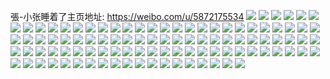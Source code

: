 張-小张睡着了主页地址: https://weibo.com/u/5872175534 
![](https://wx4.sinaimg.cn/mw2000/006pp36Cly1h9i6mk6u5kj30u00yoq8b.jpg) 
![](https://wx4.sinaimg.cn/mw2000/006pp36Cly1h9fwc53alqj319g0u0tho.jpg) 
![](https://wx4.sinaimg.cn/mw2000/006pp36Cly1h9fwc5ayiij30u01hcaic.jpg) 
![](https://wx4.sinaimg.cn/mw2000/006pp36Cly1h9fwkg0cetj30u01hcagq.jpg) 
![](https://wx4.sinaimg.cn/mw2000/006pp36Cly1h9fwkgajfbj30u0140tf4.jpg) 
![](https://wx4.sinaimg.cn/mw2000/006pp36Cly1h7x0blz9gqj318u0u0gyw.jpg) 
![](https://wx4.sinaimg.cn/mw2000/006pp36Cly1h7x0bmrbb0j319r0u0ag4.jpg) 
![](https://wx4.sinaimg.cn/mw2000/006pp36Cly1h7tb5nciisj30u00x8gue.jpg) 
![](https://wx4.sinaimg.cn/mw2000/006pp36Cly1h3rskeit0uj31400u0tg5.jpg) 
![](https://wx4.sinaimg.cn/mw2000/006pp36Cly1h3rskbw7vtj31400u0dq5.jpg) 
![](https://wx4.sinaimg.cn/mw2000/006pp36Cly1h3rsk8vb6zj31400u0494.jpg) 
![](https://wx4.sinaimg.cn/mw2000/006pp36Cly1h3pjq83d62j30of0lgjve.jpg) 
![](https://wx4.sinaimg.cn/mw2000/006pp36Cly1h3pjq8kv0gj31400u0ad9.jpg) 
![](https://wx4.sinaimg.cn/mw2000/006pp36Cly1h3pjq7eqrmj31400u0td9.jpg) 
![](https://wx4.sinaimg.cn/mw2000/006pp36Cly1h2t0oiweioj30u0140jym.jpg) 
![](https://wx4.sinaimg.cn/mw2000/006pp36Cly1h2t0o963hij31400u0460.jpg) 
![](https://wx4.sinaimg.cn/mw2000/006pp36Cly1h2gsotg164j31400u0dtf.jpg) 
![](https://wx4.sinaimg.cn/mw2000/006pp36Cly1h2gsoy6kazj31400u0wp2.jpg) 
![](https://wx4.sinaimg.cn/mw2000/006pp36Cly1h2gsowdjhuj31400u0wqf.jpg) 
![](https://wx4.sinaimg.cn/mw2000/006pp36Cly1h2gsoz28maj31400u0grn.jpg) 
![](https://wx4.sinaimg.cn/mw2000/006pp36Cly1h2gsp12typj31400u0q8k.jpg) 
![](https://wx4.sinaimg.cn/mw2000/006pp36Cly1h0y0f4lq5lj30u0140wmn.jpg) 
![](https://wx4.sinaimg.cn/mw2000/006pp36Cly1h0y0fegkibj30u0140dml.jpg) 
![](https://wx4.sinaimg.cn/mw2000/006pp36Cly1gzr6z70lnoj31410u04bw.jpg) 
![](https://wx4.sinaimg.cn/mw2000/006pp36Cly1gzr6z662e5j30u00u010s.jpg) 
![](https://wx4.sinaimg.cn/mw2000/006pp36Cly1gzntzsujt6j31hc0u013g.jpg) 
![](https://wx4.sinaimg.cn/mw2000/006pp36Cly1gzntzr5pbrj31640npq9o.jpg) 
![](https://wx4.sinaimg.cn/mw2000/006pp36Cly1gymhrjwxngj30u013zq8j.jpg) 
![](https://wx4.sinaimg.cn/mw2000/006pp36Cly1gyazblysm3j30u0140gs5.jpg) 
![](https://wx4.sinaimg.cn/mw2000/006pp36Cly1gyazbmrzjrj30u0140q9d.jpg) 
![](https://wx4.sinaimg.cn/mw2000/006pp36Cly1gyazbnu8cfj30u0140tfy.jpg) 
![](https://wx4.sinaimg.cn/mw2000/006pp36Cly1gyazbl90u7j30u01407bm.jpg) 
![](https://wx4.sinaimg.cn/mw2000/006pp36Cly1gxw6nscmgyj30ku0rsq7p.jpg) 
![](https://wx4.sinaimg.cn/mw2000/006pp36Cly1gxw6nq946bj30rs0kudk5.jpg) 
![](https://wx4.sinaimg.cn/mw2000/006pp36Cly1gxw6nuqt0bj30u00u0dmx.jpg) 
![](https://wx4.sinaimg.cn/mw2000/006pp36Cly1gxw6nwuwkjj30u00u0443.jpg) 
![](https://wx4.sinaimg.cn/mw2000/006pp36Cly1gxw6nnf1uaj30u0112gsn.jpg) 
![](https://wx4.sinaimg.cn/mw2000/006pp36Cly1gxfpqe8tq5j30u0140n6p.jpg) 
![](https://wx4.sinaimg.cn/mw2000/006pp36Cly1gxfpqg1mlnj30u0140wni.jpg) 
![](https://wx4.sinaimg.cn/mw2000/006pp36Cly1gxdu6jp7clj31n71o1e81.jpg) 
![](https://wx4.sinaimg.cn/mw2000/006pp36Cly1gxdu6ho447j32801o0hdt.jpg) 
![](https://wx4.sinaimg.cn/mw2000/006pp36Cly1gxdu6imfvmj31dm1ge1kx.jpg) 
![](https://wx4.sinaimg.cn/mw2000/006pp36Cly1gx0on9jzicj30u0140q7t.jpg) 
![](https://wx4.sinaimg.cn/mw2000/006pp36Cly1gx0on8vvx9j30u00zygpd.jpg) 
![](https://wx4.sinaimg.cn/mw2000/006pp36Cly1gwgal9xp82j31o0280b29.jpg) 
![](https://wx4.sinaimg.cn/mw2000/006pp36Cly1gwgal9fy69j31o02807wh.jpg) 
![](https://wx4.sinaimg.cn/mw2000/006pp36Cly1gwgalakotij31o02807wh.jpg) 
![](https://wx4.sinaimg.cn/mw2000/006pp36Cly1guo1x0lsrbj61400u0wmk02.jpg) 
![](https://wx4.sinaimg.cn/mw2000/006pp36Cly1gumsdsgevxj60vp0oq78a02.jpg) 
![](https://wx4.sinaimg.cn/mw2000/006pp36Cly1gumsdt3cb6j60u0140k0e02.jpg) 
![](https://wx4.sinaimg.cn/mw2000/006pp36Cly1gumsdtsg5wj60u0148gu702.jpg) 
![](https://wx4.sinaimg.cn/mw2000/006pp36Cly1gtvub1tdxsj60u0140wma02.jpg) 
![](https://wx4.sinaimg.cn/mw2000/006pp36Cly1gtvuaywks8j61400u0n3v02.jpg) 
![](https://wx4.sinaimg.cn/mw2000/006pp36Cly1gtvub0q9nmj61400u046l02.jpg) 
![](https://wx4.sinaimg.cn/mw2000/006pp36Cly1gtvuazqyqbj61400u07bg02.jpg) 
![](https://wx4.sinaimg.cn/mw2000/006pp36Cly1gtvuay32mvj61400u0tfy02.jpg) 
![](https://wx4.sinaimg.cn/mw2000/006pp36Cly1gs11qu7ghpj31400u0wl1.jpg) 
![](https://wx4.sinaimg.cn/mw2000/006pp36Cly1gs11qumhsyj31400u0jy0.jpg) 
![](https://wx4.sinaimg.cn/mw2000/006pp36Cly1gs11qv6pilj317r0u07fz.jpg) 
![](https://wx4.sinaimg.cn/mw2000/006pp36Cly1gs11qvpr6gj30u0122ajf.jpg) 
![](https://wx4.sinaimg.cn/mw2000/006pp36Cly1gn2hm8z8avj31900u0wt5.jpg) 
![](https://wx4.sinaimg.cn/mw2000/006pp36Cly1gn2hm9uqkoj31900u0ncl.jpg) 
![](https://wx4.sinaimg.cn/mw2000/006pp36Cly1gn2hmac4r8j31900u07jf.jpg) 
![](https://wx4.sinaimg.cn/mw2000/006pp36Cly1gn2hm9gownj31900u0ao5.jpg) 
![](https://wx4.sinaimg.cn/mw2000/006pp36Cly1gmatjyc46jj30so0u0nlt.jpg) 
![](https://wx4.sinaimg.cn/mw2000/006pp36Cly1gmatk55z07j318z1nzb2b.jpg) 
![](https://wx4.sinaimg.cn/mw2000/006pp36Cly1gmatjz8jyqj30u00vakau.jpg) 
![](https://wx4.sinaimg.cn/mw2000/006pp36Cly1gmatjwys03j329e115npd.jpg) 
![](https://wx4.sinaimg.cn/mw2000/006pp36Cly1gm7gku6n2sj31l21jv7wh.jpg) 
![](https://wx4.sinaimg.cn/mw2000/006pp36Cly1gm7gktq2mfj31m01jg4qp.jpg) 
![](https://wx4.sinaimg.cn/mw2000/006pp36Cly1gm7gkt2qw3j31o01o0x26.jpg) 
![](https://wx4.sinaimg.cn/mw2000/006pp36Cly1gjeu300oasj30tz10mdvo.jpg) 
![](https://wx4.sinaimg.cn/mw2000/006pp36Cly1gjeu3199x0j30u0140wwn.jpg) 
![](https://wx4.sinaimg.cn/mw2000/006pp36Cly1gjeu2z0a0yj30u010bwt4.jpg) 
![](https://wx4.sinaimg.cn/mw2000/006pp36Cly1ghve7h6me0j31510o2qs6.jpg) 
![](https://wx4.sinaimg.cn/mw2000/006pp36Cly1ghve7gp7w9j316v0m47rq.jpg) 
![](https://wx4.sinaimg.cn/mw2000/006pp36Cly1g9aevqromrj32x520uhdu.jpg) 
![](https://wx4.sinaimg.cn/mw2000/006pp36Cly1g9aevruzs7j32c026ge82.jpg) 
![](https://wx4.sinaimg.cn/mw2000/006pp36Cly1g7izcd1h9bj31400u0jxj.jpg) 
![](https://wx4.sinaimg.cn/mw2000/006pp36Cly1g7izcgxpozj31590u0wnc.jpg) 
![](https://wx4.sinaimg.cn/mw2000/006pp36Cly1g7izcfpzbjj30u00xptfw.jpg) 
![](https://wx4.sinaimg.cn/mw2000/006pp36Cly1g7izce4dhnj30u00u0jx4.jpg) 
![](https://wx4.sinaimg.cn/mw2000/006pp36Cly1g56jgkzh4vj31kp1kkajw.jpg) 
![](https://wx4.sinaimg.cn/mw2000/006pp36Cly1g56jgxnwp7j32c03404qp.jpg) 
![](https://wx4.sinaimg.cn/mw2000/006pp36Cly1g4o9az64dgj31400u0wv0.jpg) 
![](https://wx4.sinaimg.cn/mw2000/006pp36Cly1g4o9b1k57qj31400u04e7.jpg) 
![](https://wx4.sinaimg.cn/mw2000/006pp36Cly1g4o9b50jxpj31400u0h34.jpg) 
![](https://wx4.sinaimg.cn/mw2000/006pp36Cly1g4o9596h9aj30u0140wpe.jpg) 
![](https://wx4.sinaimg.cn/mw2000/006pp36Cly1g4o95bb1xgj31400u0tfa.jpg) 
![](https://wx4.sinaimg.cn/mw2000/006pp36Cly1g4o95cs00yj31400u0wlr.jpg) 
![](https://wx4.sinaimg.cn/mw2000/006pp36Cly1g4o95di3fdj31400u0gsm.jpg) 
![](https://wx4.sinaimg.cn/mw2000/006pp36Cly1g4o95fh4nnj31400u0n6h.jpg) 
![](https://wx4.sinaimg.cn/mw2000/006pp36Cly1g4o95hv3mwj31400u0dp4.jpg) 
![](https://wx4.sinaimg.cn/mw2000/006pp36Cly1g4o95jklskj31400u0dow.jpg) 
![](https://wx4.sinaimg.cn/mw2000/006pp36Cly1g4o95lw410j31400u0tid.jpg) 
![](https://wx4.sinaimg.cn/mw2000/006pp36Cly1g4o95n2vitj31400u0wlv.jpg) 
![](https://wx4.sinaimg.cn/mw2000/006pp36Cly1fwsnqy7yttj334022whdt.jpg) 
![](https://wx4.sinaimg.cn/mw2000/006pp36Cly1fwsnr3r2t8j334022w7wh.jpg) 
![](https://wx4.sinaimg.cn/mw2000/006pp36Cly1fwsnps9tcrj31120oq78b.jpg) 
![](https://wx4.sinaimg.cn/mw2000/006pp36Cly1fwsnqpz48zj3341249kjq.jpg) 
